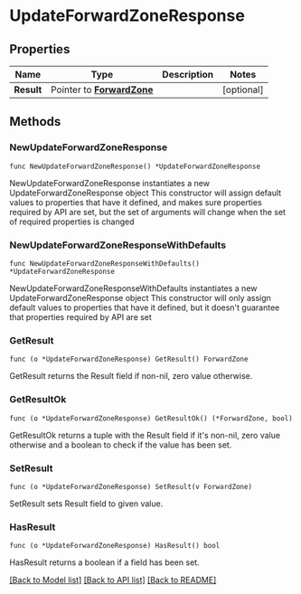 # UpdateForwardZoneResponse

## Properties

Name | Type | Description | Notes
------------ | ------------- | ------------- | -------------
**Result** | Pointer to [**ForwardZone**](ForwardZone.md) |  | [optional] 

## Methods

### NewUpdateForwardZoneResponse

`func NewUpdateForwardZoneResponse() *UpdateForwardZoneResponse`

NewUpdateForwardZoneResponse instantiates a new UpdateForwardZoneResponse object
This constructor will assign default values to properties that have it defined,
and makes sure properties required by API are set, but the set of arguments
will change when the set of required properties is changed

### NewUpdateForwardZoneResponseWithDefaults

`func NewUpdateForwardZoneResponseWithDefaults() *UpdateForwardZoneResponse`

NewUpdateForwardZoneResponseWithDefaults instantiates a new UpdateForwardZoneResponse object
This constructor will only assign default values to properties that have it defined,
but it doesn't guarantee that properties required by API are set

### GetResult

`func (o *UpdateForwardZoneResponse) GetResult() ForwardZone`

GetResult returns the Result field if non-nil, zero value otherwise.

### GetResultOk

`func (o *UpdateForwardZoneResponse) GetResultOk() (*ForwardZone, bool)`

GetResultOk returns a tuple with the Result field if it's non-nil, zero value otherwise
and a boolean to check if the value has been set.

### SetResult

`func (o *UpdateForwardZoneResponse) SetResult(v ForwardZone)`

SetResult sets Result field to given value.

### HasResult

`func (o *UpdateForwardZoneResponse) HasResult() bool`

HasResult returns a boolean if a field has been set.


[[Back to Model list]](../README.md#documentation-for-models) [[Back to API list]](../README.md#documentation-for-api-endpoints) [[Back to README]](../README.md)


